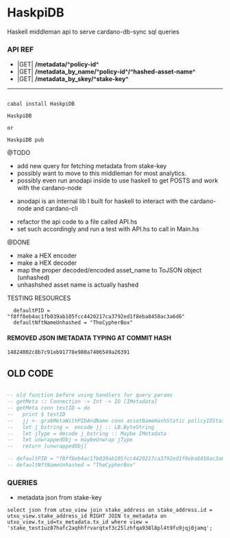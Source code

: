 # HaskpiDB
Haskell middleman api to serve cardano-db-sync sql queries


###  API REF
*  |GET|  **/metadata/^policy-id^** 
*  |GET|  **/metadata_by_name/^policy-id^/^hashed-asset-name^** 
*  |GET|  **/metadata_by_skey/^stake-key^** 
***

```HOW TO RUN

cabal install HaskpiDB

HaskpiDB

or

HaskpiDB pub
```

@TODO 
- add new query for fetching metadata from stake-key
- possibly want to move to this middleman for most analytics. 
- possibly even run anodapi inside to use haskell to get POSTS and work with the cardano-node
 * anodapi is an internal lib I built for haskell to interact with the cardano-node and cardano-cli
- refactor the api code to a file called API.hs 
- set such accordingly and run a test with API.hs to call in Main.hs

@DONE
- make a HEX encoder
- make a HEX decoder
- map the proper decoded/encoded asset_name to ToJSON object (unhashed)
- unhashshed asset name is actually hashed


TESTING RESOURCES
```
  defaultPID = "f8ff8eb4ac1fb039ab105fcc4420217ca3792ed1f8eba8458ac3a6d6"
  defaultNftNameUnhashed = "TheCypherBox" 
```

#### REMOVED JSON IMETADATA TYPING AT COMMIT HASH
`14824002c8b7c91eb91778e980a7406549a26391`




## OLD CODE

``` main.hs

-- old function before using handlers for query params
-- getMeta :: Connection -> Int -> IO [IMetadata]
-- getMeta conn testID = do
--   print $ testID
--   jj <- grabMetaWithPIDAndName conn assetNameHashStatic policyIDStatic
--   let j_bstring =  encode jj :: LB.ByteString
--   let jType = decode j_bstring :: Maybe IMetadata
--   let unwrappedObj = maybeUnwrap jType
--   return [unwrappedObj]

-- defaultPID = "f8ff8eb4ac1fb039ab105fcc4420217ca3792ed1f8eba8458ac3a6d6" :: Key
-- defaultNftNameUnhashed = "TheCypherBox" 

```


### QUERIES

* metadata json from stake-key
```
select json from utxo_view join stake_address on stake_address.id = utxo_view.stake_address_id RIGHT JOIN tx_metadata on utxo_view.tx_id=tx_metadata.tx_id where view = 'stake_test1uz87hafc2aqhhfrvarqtxf3c25lzhfqa938l8pl4t9fu9jqj0jamq';
```
